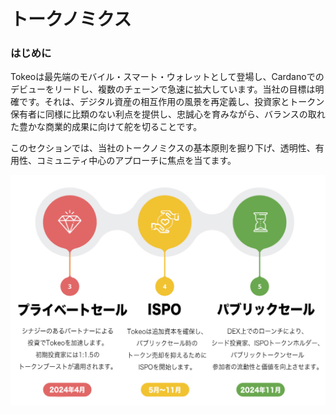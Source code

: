 # トークノミクス

### **はじめに**

Tokeoは最先端のモバイル・スマート・ウォレットとして登場し、Cardanoでのデビューをリードし、複数のチェーンで急速に拡大しています。当社の目標は明確です。それは、デジタル資産の相互作用の風景を再定義し、投資家とトークン保有者に同様に比類のない利点を提供し、忠誠心を育みながら、バランスの取れた豊かな商業的成果に向けて舵を切ることです。

このセクションでは、当社のトークノミクスの基本原則を掘り下げ、透明性、有用性、コミュニティ中心のアプローチに焦点を当てます。

![](./images/tokenomics-jp.jpg)